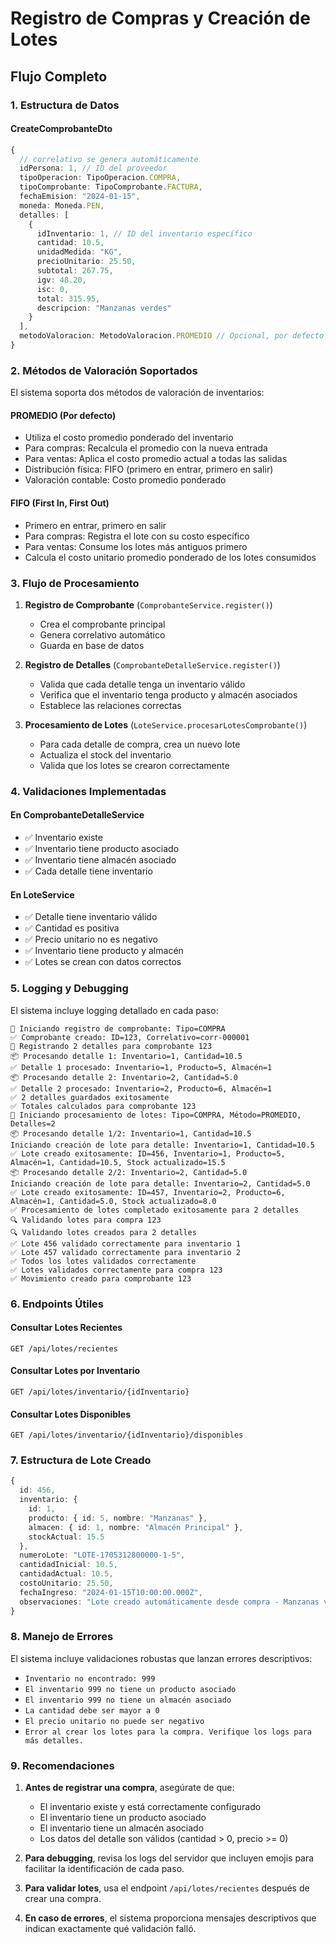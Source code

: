 # Registro de Compras y Creación de Lotes

## Flujo Completo

### 1. Estructura de Datos

#### CreateComprobanteDto
```typescript
{
  // correlativo se genera automáticamente
  idPersona: 1, // ID del proveedor
  tipoOperacion: TipoOperacion.COMPRA,
  tipoComprobante: TipoComprobante.FACTURA,
  fechaEmision: "2024-01-15",
  moneda: Moneda.PEN,
  detalles: [
    {
      idInventario: 1, // ID del inventario específico
      cantidad: 10.5,
      unidadMedida: "KG",
      precioUnitario: 25.50,
      subtotal: 267.75,
      igv: 48.20,
      isc: 0,
      total: 315.95,
      descripcion: "Manzanas verdes"
    }
  ],
  metodoValoracion: MetodoValoracion.PROMEDIO // Opcional, por defecto es PROMEDIO
}
```

### 2. Métodos de Valoración Soportados

El sistema soporta dos métodos de valoración de inventarios:

#### PROMEDIO (Por defecto)
- Utiliza el costo promedio ponderado del inventario
- Para compras: Recalcula el promedio con la nueva entrada
- Para ventas: Aplica el costo promedio actual a todas las salidas
- Distribución física: FIFO (primero en entrar, primero en salir)
- Valoración contable: Costo promedio ponderado

#### FIFO (First In, First Out)
- Primero en entrar, primero en salir
- Para compras: Registra el lote con su costo específico
- Para ventas: Consume los lotes más antiguos primero
- Calcula el costo unitario promedio ponderado de los lotes consumidos

### 3. Flujo de Procesamiento

1. **Registro de Comprobante** (`ComprobanteService.register()`)
   - Crea el comprobante principal
   - Genera correlativo automático
   - Guarda en base de datos

2. **Registro de Detalles** (`ComprobanteDetalleService.register()`)
   - Valida que cada detalle tenga un inventario válido
   - Verifica que el inventario tenga producto y almacén asociados
   - Establece las relaciones correctas

3. **Procesamiento de Lotes** (`LoteService.procesarLotesComprobante()`)
   - Para cada detalle de compra, crea un nuevo lote
   - Actualiza el stock del inventario
   - Valida que los lotes se crearon correctamente

### 4. Validaciones Implementadas

#### En ComprobanteDetalleService
- ✅ Inventario existe
- ✅ Inventario tiene producto asociado
- ✅ Inventario tiene almacén asociado
- ✅ Cada detalle tiene inventario

#### En LoteService
- ✅ Detalle tiene inventario válido
- ✅ Cantidad es positiva
- ✅ Precio unitario no es negativo
- ✅ Inventario tiene producto y almacén
- ✅ Lotes se crean con datos correctos

### 5. Logging y Debugging

El sistema incluye logging detallado en cada paso:

```
🔄 Iniciando registro de comprobante: Tipo=COMPRA
✅ Comprobante creado: ID=123, Correlativo=corr-000001
🔄 Registrando 2 detalles para comprobante 123
📦 Procesando detalle 1: Inventario=1, Cantidad=10.5
✅ Detalle 1 procesado: Inventario=1, Producto=5, Almacén=1
📦 Procesando detalle 2: Inventario=2, Cantidad=5.0
✅ Detalle 2 procesado: Inventario=2, Producto=6, Almacén=1
✅ 2 detalles guardados exitosamente
✅ Totales calculados para comprobante 123
🔄 Iniciando procesamiento de lotes: Tipo=COMPRA, Método=PROMEDIO, Detalles=2
📦 Procesando detalle 1/2: Inventario=1, Cantidad=10.5
Iniciando creación de lote para detalle: Inventario=1, Cantidad=10.5
✅ Lote creado exitosamente: ID=456, Inventario=1, Producto=5, Almacén=1, Cantidad=10.5, Stock actualizado=15.5
📦 Procesando detalle 2/2: Inventario=2, Cantidad=5.0
Iniciando creación de lote para detalle: Inventario=2, Cantidad=5.0
✅ Lote creado exitosamente: ID=457, Inventario=2, Producto=6, Almacén=1, Cantidad=5.0, Stock actualizado=8.0
✅ Procesamiento de lotes completado exitosamente para 2 detalles
🔍 Validando lotes para compra 123
🔍 Validando lotes creados para 2 detalles
✅ Lote 456 validado correctamente para inventario 1
✅ Lote 457 validado correctamente para inventario 2
✅ Todos los lotes validados correctamente
✅ Lotes validados correctamente para compra 123
✅ Movimiento creado para comprobante 123
```

### 6. Endpoints Útiles

#### Consultar Lotes Recientes
```http
GET /api/lotes/recientes
```

#### Consultar Lotes por Inventario
```http
GET /api/lotes/inventario/{idInventario}
```

#### Consultar Lotes Disponibles
```http
GET /api/lotes/inventario/{idInventario}/disponibles
```

### 7. Estructura de Lote Creado

```typescript
{
  id: 456,
  inventario: {
    id: 1,
    producto: { id: 5, nombre: "Manzanas" },
    almacen: { id: 1, nombre: "Almacén Principal" },
    stockActual: 15.5
  },
  numeroLote: "LOTE-1705312800000-1-5",
  cantidadInicial: 10.5,
  cantidadActual: 10.5,
  costoUnitario: 25.50,
  fechaIngreso: "2024-01-15T10:00:00.000Z",
  observaciones: "Lote creado automáticamente desde compra - Manzanas verdes"
}
```

### 8. Manejo de Errores

El sistema incluye validaciones robustas que lanzan errores descriptivos:

- `Inventario no encontrado: 999`
- `El inventario 999 no tiene un producto asociado`
- `El inventario 999 no tiene un almacén asociado`
- `La cantidad debe ser mayor a 0`
- `El precio unitario no puede ser negativo`
- `Error al crear los lotes para la compra. Verifique los logs para más detalles.`

### 9. Recomendaciones

1. **Antes de registrar una compra**, asegúrate de que:
   - El inventario existe y está correctamente configurado
   - El inventario tiene un producto asociado
   - El inventario tiene un almacén asociado
   - Los datos del detalle son válidos (cantidad > 0, precio >= 0)

2. **Para debugging**, revisa los logs del servidor que incluyen emojis para facilitar la identificación de cada paso.

3. **Para validar lotes**, usa el endpoint `/api/lotes/recientes` después de crear una compra.

4. **En caso de errores**, el sistema proporciona mensajes descriptivos que indican exactamente qué validación falló.
